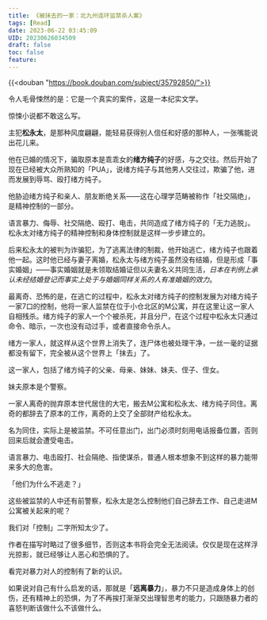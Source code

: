 ```yaml
---
title: 《被抹去的一家：北九州连环监禁杀人案》
tags: [Read]
date: 2023-06-22 03:45:09
UID: 20230626034509
draft: false
toc: false
feature: 
---
```


{{<douban "https://book.douban.com/subject/35792850/">}}

令人毛骨悚然的是：它是一个真实的案件，这是一本纪实文学。

惊悚小说都不敢这么写。

<!--more-->

主犯**松永太**，是那种风度翩翩，能轻易获得别人信任和好感的那种人，一张嘴能说出花儿来。

他在已婚的情况下，骗取原本是乖乖女的**绪方纯子**的好感，与之交往。然后开始了现在已经被大众所熟知的「PUA」，说绪方纯子与其他男人交往过，欺骗了他，进而发展到辱骂、殴打绪方纯子。

他胁迫绪方纯子和亲人、朋友断绝关系——这在心理学范畴被称作「社交隔绝」，是精神控制的一部分。

语言暴力、侮辱、社交隔绝、殴打、电击，共同造成了绪方纯子的「无力逃脱」。松永太对绪方纯子的精神控制和身体控制就是这样一步步建立的。

后来松永太的被判为诈骗犯，为了逃离法律的制裁，他开始逃亡，绪方纯子也跟着他一起。这时他已经与妻子离婚，松永太与绪方纯子虽然没有结婚，但是形成「事实婚姻」——事实婚姻就是未领取结婚证但以夫妻名义共同生活，_日本在判例上承认未经结婚登记而事实上处于与婚姻同样关系的人有准婚姻的效力_。 

最离奇、恐怖的是，在逃亡的过程中，松永太对绪方纯子的控制发展为对绪方纯子一家7口的控制，他将一家人监禁在位于小仓北区的M公寓，并在这里让这一家人自相残杀。绪方纯子的家人一个个被杀死，并且分尸，在这个过程中松永太只通过命令、暗示，一次也没有动过手，或者直接命令杀人。

绪方一家人，就这样从这个世界上消失了，连尸体也被处理干净，一丝一毫的证据都没有留下，完全被从这个世界上「抹去」了。

这一家人，包括了绪方纯子的父亲、母亲、妹妹、妹夫、侄子、侄女。

妹夫原本是个警察。

一家人离奇的抛弃原本世代居住的大宅，搬去M公寓和松永太、绪方纯子同住。离奇的都辞去了原本的工作，离奇的上交了全部财产给松永太。

名为同住，实际上是被监禁。不可任意出门，出门必须时刻用电话报备位置，否则回来后就会遭受电击。

语言暴力、电击殴打、社会隔绝、指使谋杀，普通人根本想象不到这样的暴力能带来多大的危害。

「他们为什么不逃走？」

这些被监禁的人中还有前警察，松永太是怎么控制他们自己辞去工作、自己走进M公寓被关起来的呢？

我们对「控制」二字所知太少了。

作者在描写时略过了很多细节，否则这本书将会完全无法阅读。仅仅是现在这样浮光掠影，就已经够让人恶心和恐惧的了。

看完对暴力对人的控制有了新的认识。

如果说对自己有什么启发的话，那就是「**远离暴力**」，暴力不只是造成身体上的创伤，还有精神上的恐惧，为了不再挨打渐渐交出理智思考的能力，只跟随暴力者的喜怒判断该做什么不该做什么。